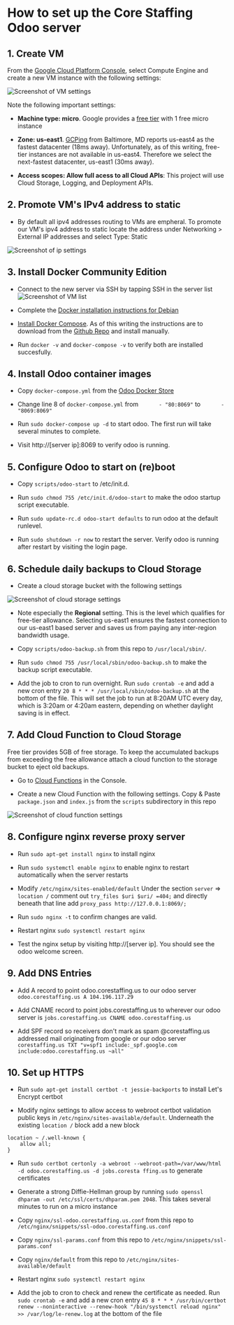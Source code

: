 # How to set up the Core Staffing Odoo server

## 1. Create VM

From the [Google Cloud Platform Console](https://console.cloud.google.com), select Compute Engine and create a new VM instance with the following settings:

![Screenshot of VM settings](readme-imgs/create-vm-settings.png)

Note the following important settings:

* **Machine type: micro**. Google provides a [free tier](https://cloud.google.com/free/) with 1 free micro instance

* **Zone: us-east1**. [GCPing](http://gcping.com) from Baltimore, MD reports us-east4 as the fastest datacenter (18ms away). Unfortunately, as of this writing, free-tier instances are not available in us-east4. Therefore we select the next-fastest datacenter, us-east1 (30ms away).

* **Access scopes: Allow full acess to all Cloud APIs**: This project will use Cloud Storage, Logging, and Deployment APIs.

## 2. Promote VM's IPv4 address to static

* By default all ipv4 addresses routing to VMs are empheral. To promote our VM's ipv4 address to static locate the address under Networking > External IP addresses and select Type: Static

![Screenshot of ip settings](readme-imgs/ip-settings.png)

## 3. Install Docker Community Edition

* Connect to the new server via SSH by tapping SSH in the server list
![Screenshot of VM list](readme-imgs/vm-list.png)

* Complete the [Docker installation instructions for Debian](https://docs.docker.com/engine/installation/linux/debian/)

* [Install Docker Compose](https://docs.docker.com/compose/install/). As of this writing the instructions are to download from the [Github Repo](https://github.com/docker/compose/releases) and install manually.

* Run `docker -v` and `docker-compose -v` to verify both are installed succesfully. 

## 4. Install Odoo container images

* Copy `docker-compose.yml` from the [Odoo Docker Store](https://store.docker.com/images/odoo)

* Change line 8 of `docker-compose.yml` from `      - "80:8069"` to `      - "8069:8069"`

* Run `sudo docker-compose up -d` to start odoo. The first run will take several minutes to complete.

* Visit http://[server ip]:8069 to verify odoo is running.

## 5. Configure Odoo to start on (re)boot

* Copy `scripts/odoo-start` to /etc/init.d.

* Run `sudo chmod 755 /etc/init.d/odoo-start` to make the odoo startup script executable.

* Run `sudo update-rc.d odoo-start defaults` to run odoo at the default runlevel.

* Run `sudo shutdown -r now` to restart the server. Verify odoo is running after restart by visiting the login page.

## 6. Schedule daily backups to Cloud Storage

* Create a cloud storage bucket with the following settings

![Screenshot of cloud storage settings](readme-imgs/storage-settings.png)

* Note especially the **Regional** setting. This is the level which qualifies for free-tier allowance. Selecting us-east1 ensures the fastest connection to our us-east1 based server and saves us from paying any inter-region bandwidth usage.

* Copy `scripts/odoo-backup.sh` from this repo to `/usr/local/sbin/`.

* Run `sudo chmod 755 /usr/local/sbin/odoo-backup.sh` to make the backup script executable.

* Add the job to cron to run overnight. Run `sudo crontab -e` and add a new cron entry `20 8 * * * /usr/local/sbin/odoo-backup.sh` at the bottom of the file. This will set the job to run at 8:20AM UTC every day, which is 3:20am or 4:20am eastern, depending on whether daylight saving is in effect.

## 7. Add Cloud Function to Cloud Storage

Free tier provides 5GB of free storage. To keep the accumulated backups from exceeding the free allowance attach a cloud function to the storage bucket to eject old backups.

* Go to [Cloud Functions](https://console.cloud.google.com/functions) in the Console.

* Create a new Cloud Function with the following settings. Copy & Paste `package.json` and `index.js` from the `scripts` subdirectory in this repo

![Screenshot of cloud function settings](readme-imgs/cloud-func-settings.png)

## 8. Configure nginx reverse proxy server

* Run `sudo apt-get install nginx` to install nginx

* Run `sudo systemctl enable nginx` to enable nginx to restart automatically when the server restarts

* Modify `/etc/nginx/sites-enabled/default` Under the section `server` => `location /` comment out `try_files $uri $uri/ =404;` and directly beneath that line add `proxy_pass http://127.0.0.1:8069/;`

* Run `sudo nginx -t` to confirm changes are valid.

* Restart nginx `sudo systemctl restart nginx`

* Test the nginx setup by visiting http://[server ip]. You should see the odoo welcome screen.

## 9. Add DNS Entries

* Add A record to point odoo.corestaffing.us to our odoo server
`odoo.corestaffing.us A 104.196.117.29`

* Add CNAME record to point jobs.corestaffing.us to wherever our odoo server is
`jobs.corestaffing.us CNAME odoo.corestaffing.us` 

* Add SPF record so receivers don't mark as spam @corestaffing.us addressed mail originating from google or our odoo server `corestaffing.us TXT "v=spf1 include:_spf.google.com include:odoo.corestaffing.us ~all"`

## 10. Set up HTTPS

* Run `sudo apt-get install certbot -t jessie-backports` to install Let's Encrypt certbot

* Modify nginx settings to allow access to webroot certbot validation public keys in `/etc/nginx/sites-available/default`. Underneath the existing `location /` block add a new block
```
location ~ /.well-known {
	allow all;
}
```

* Run `sudo certbot certonly -a webroot --webroot-path=/var/www/html -d odoo.corestaffing.us -d jobs.coresta
ffing.us` to generate certificates

* Generate a strong Diffie-Hellman group by running `sudo openssl dhparam -out /etc/ssl/certs/dhparam.pem 2048`. This takes several minutes to run on a micro instance

* Copy `nginx/ssl-odoo.corestaffing.us.conf` from this repo to `/etc/nginx/snippets/ssl-odoo.corestaffing.us.conf`

* Copy `nginx/ssl-params.conf` from this repo to `/etc/nginx/snippets/ssl-params.conf`

* Copy `nginx/default` from this repo to `/etc/nginx/sites-available/default`

* Restart nginx `sudo systemctl restart nginx`

* Add the job to cron to check and renew the certificate as needed. Run `sudo crontab -e` and add a new cron entry `45 8 * * * /usr/bin/certbot renew --noninteractive --renew-hook "/bin/systemctl reload nginx" >> /var/log/le-renew.log` at the bottom of the file